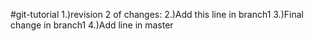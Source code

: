 #git-tutorial
1.)revision 2 of changes:
2.)Add this line in branch1
3.)Final change in branch1
4.)Add line in master 
